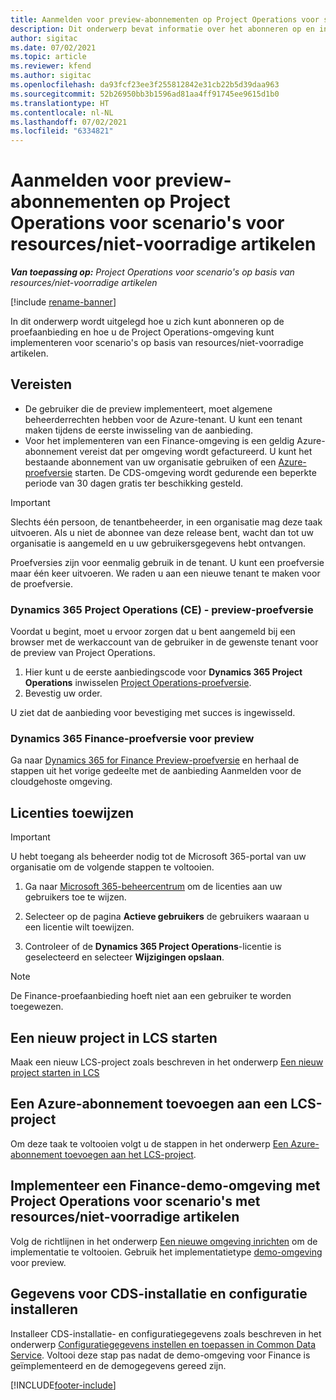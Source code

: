 ```yaml
---
title: Aanmelden voor preview-abonnementen op Project Operations voor scenario's voor resources/niet-voorradige artikelen
description: Dit onderwerp bevat informatie over het abonneren op en inrichten van Project Operations voor scenario's op basis van resources/niet-voorradige artikelen.
author: sigitac
ms.date: 07/02/2021
ms.topic: article
ms.reviewer: kfend
ms.author: sigitac
ms.openlocfilehash: da93fcf23ee3f255812842e31cb22b5d39daa963
ms.sourcegitcommit: 52b26950bb3b1596ad81aa4ff91745ee9615d1b0
ms.translationtype: HT
ms.contentlocale: nl-NL
ms.lasthandoff: 07/02/2021
ms.locfileid: "6334821"
---
```

# <a name="sign-up-for-project-operations-preview-subscriptions-for-resource-non-stocked-scenarios"></a>Aanmelden voor preview-abonnementen op Project Operations voor scenario's voor resources/niet-voorradige artikelen

_**Van toepassing op:** Project Operations voor scenario's op basis van resources/niet-voorradige artikelen_

[!include [rename-banner](~/includes/cc-data-platform-banner.md)]

In dit onderwerp wordt uitgelegd hoe u zich kunt abonneren op de proefaanbieding en hoe u de Project Operations-omgeving kunt implementeren voor scenario's op basis van resources/niet-voorradige artikelen.

## <a name="prerequisites"></a>Vereisten
- De gebruiker die de preview implementeert, moet algemene beheerderrechten hebben voor de Azure-tenant. U kunt een tenant maken tijdens de eerste inwisseling van de aanbieding. 
- Voor het implementeren van een Finance-omgeving is een geldig Azure-abonnement vereist dat per omgeving wordt gefactureerd. U kunt het bestaande abonnement van uw organisatie gebruiken of een [Azure-proefversie](https://azure.microsoft.com/en-us/free/) starten. De CDS-omgeving wordt gedurende een beperkte periode van 30 dagen gratis ter beschikking gesteld.

> [!IMPORTANT]
> Slechts één persoon, de tenantbeheerder, in een organisatie mag deze taak uitvoeren. Als u niet de abonnee van deze release bent, wacht dan tot uw organisatie is aangemeld en u uw gebruikersgegevens hebt ontvangen.
> 
> Proefversies zijn voor eenmalig gebruik in de tenant. U kunt een proefversie maar één keer uitvoeren. We raden u aan een nieuwe tenant te maken voor de proefversie.


### <a name="dynamics-365-project-operations-ce---preview-trial"></a>Dynamics 365 Project Operations (CE) - preview-proefversie 

Voordat u begint, moet u ervoor zorgen dat u bent aangemeld bij een browser met de werkaccount van de gebruiker in de gewenste tenant voor de preview van Project Operations.

1. Hier kunt u de eerste aanbiedingscode voor **Dynamics 365 Project Operations** inwisselen [Project Operations-proefversie](https://aka.ms/try-po).
2. Bevestig uw order.

  U ziet dat de aanbieding voor bevestiging met succes is ingewisseld.

### <a name="dynamics-365-finance-preview-trial"></a>Dynamics 365 Finance-proefversie voor preview

Ga naar [Dynamics 365 for Finance Preview-proefversie](https://aka.ms/trypoche) en herhaal de stappen uit het vorige gedeelte met de aanbieding Aanmelden voor de cloudgehoste omgeving.  

## <a name="assign-licenses"></a>Licenties toewijzen

> [!IMPORTANT]
> U hebt toegang als beheerder nodig tot de Microsoft 365-portal van uw organisatie om de volgende stappen te voltooien.

1. Ga naar [Microsoft 365-beheercentrum](https://portal.office.com/) om de licenties aan uw gebruikers toe te wijzen.

2. Selecteer op de pagina **Actieve gebruikers** de gebruikers waaraan u een licentie wilt toewijzen.

3. Controleer of de **Dynamics 365 Project Operations**-licentie is geselecteerd en selecteer **Wijzigingen opslaan**.

> [!NOTE]
> De Finance-proefaanbieding hoeft niet aan een gebruiker te worden toegewezen.

## <a name="start-a-new-project-in-lcs"></a>Een nieuw project in LCS starten

Maak een nieuw LCS-project zoals beschreven in het onderwerp [Een nieuw project starten in LCS](create-lcs-project.md)

## <a name="add-an-azure-subscription-to-an-lcs-project"></a>Een Azure-abonnement toevoegen aan een LCS-project

Om deze taak te voltooien volgt u de stappen in het onderwerp [Een Azure-abonnement toevoegen aan het LCS-project](resource-add-azure-subscription-lcs-project.md).

## <a name="deploy-finance-demo-environment-with-project-operations-for-resourcenon-stocked-scenarios"></a>Implementeer een Finance-demo-omgeving met Project Operations voor scenario's met resources/niet-voorradige artikelen

Volg de richtlijnen in het onderwerp [Een nieuwe omgeving inrichten](resource-provision-new-environment.md) om de implementatie te voltooien. Gebruik het implementatietype [demo-omgeving](/dynamics365/fin-ops-core/dev-itpro/deployment/deploy-demo-environment) voor preview. 

## <a name="install-cds-setup-and-configuration-data"></a>Gegevens voor CDS-installatie en configuratie installeren

Installeer CDS-installatie- en configuratiegegevens zoals beschreven in het onderwerp [Configuratiegegevens instellen en toepassen in Common Data Service](resource-apply-pro-setup-config-data.md).
Voltooi deze stap pas nadat de demo-omgeving voor Finance is geïmplementeerd en de demogegevens gereed zijn.


[!INCLUDE[footer-include](../includes/footer-banner.md)]
